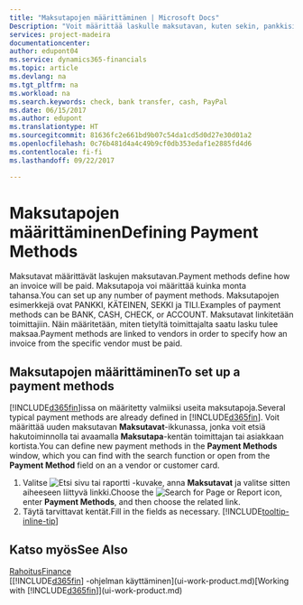 ```yaml
---
title: "Maksutapojen määrittäminen | Microsoft Docs"
Description: "Voit määrittää laskulle maksutavan, kuten sekin, pankkisiirron, käteisen tai PayPal-maksun."
services: project-madeira
documentationcenter: 
author: edupont04
ms.service: dynamics365-financials
ms.topic: article
ms.devlang: na
ms.tgt_pltfrm: na
ms.workload: na
ms.search.keywords: check, bank transfer, cash, PayPal
ms.date: 06/15/2017
ms.author: edupont
ms.translationtype: HT
ms.sourcegitcommit: 81636fc2e661bd9b07c54da1cd5d0d27e30d01a2
ms.openlocfilehash: 0c76b481d4a4c49b9cf0db353edaf1e2885fd4d6
ms.contentlocale: fi-fi
ms.lasthandoff: 09/22/2017

---
```

# <a name="defining-payment-methods"></a><span data-ttu-id="d5a97-103">Maksutapojen määrittäminen</span><span class="sxs-lookup"><span data-stu-id="d5a97-103">Defining Payment Methods</span></span>
<span data-ttu-id="d5a97-104">Maksutavat määrittävät laskujen maksutavan.</span><span class="sxs-lookup"><span data-stu-id="d5a97-104">Payment methods define how an invoice will be paid.</span></span> <span data-ttu-id="d5a97-105">Maksutapoja voi määrittää kuinka monta tahansa.</span><span class="sxs-lookup"><span data-stu-id="d5a97-105">You can set up any number of payment methods.</span></span> <span data-ttu-id="d5a97-106">Maksutapojen esimerkkejä ovat PANKKI, KÄTEINEN, SEKKI ja TILI.</span><span class="sxs-lookup"><span data-stu-id="d5a97-106">Examples of payment methods can be BANK, CASH, CHECK, or ACCOUNT.</span></span>
<span data-ttu-id="d5a97-107">Maksutavat linkitetään toimittajiin. Näin määritetään, miten tietyltä toimittajalta saatu lasku tulee maksaa.</span><span class="sxs-lookup"><span data-stu-id="d5a97-107">Payment methods are linked to vendors in order to specify how an invoice from the specific vendor must be paid.</span></span>

## <a name="to-set-up-a-payment-methods"></a><span data-ttu-id="d5a97-108">Maksutapojen määrittäminen</span><span class="sxs-lookup"><span data-stu-id="d5a97-108">To set up a payment methods</span></span>
<span data-ttu-id="d5a97-109">[!INCLUDE[d365fin](includes/d365fin_md.md)]issa on määritetty valmiiksi useita maksutapoja.</span><span class="sxs-lookup"><span data-stu-id="d5a97-109">Several typical payment methods are already defined in [!INCLUDE[d365fin](includes/d365fin_md.md)].</span></span> <span data-ttu-id="d5a97-110">Voit määrittää uuden maksutavan **Maksutavat**-ikkunassa, jonka voit etsiä hakutoiminnolla tai avaamalla **Maksutapa**-kentän toimittajan tai asiakkaan kortista.</span><span class="sxs-lookup"><span data-stu-id="d5a97-110">You can define new payment methods in the **Payment Methods** window, which you can find with the search function or open from the **Payment Method** field on an a vendor or customer card.</span></span>
1. <span data-ttu-id="d5a97-111">Valitse ![Etsi sivu tai raportti](media/ui-search/search_small.png "Etsi sivu tai raportti -kuvake") -kuvake, anna **Maksutavat** ja valitse sitten aiheeseen liittyvä linkki.</span><span class="sxs-lookup"><span data-stu-id="d5a97-111">Choose the ![Search for Page or Report](media/ui-search/search_small.png "Search for Page or Report icon") icon, enter **Payment Methods**, and then choose the related link.</span></span>
2. <span data-ttu-id="d5a97-112">Täytä tarvittavat kentät.</span><span class="sxs-lookup"><span data-stu-id="d5a97-112">Fill in the fields as necessary.</span></span> [!INCLUDE[tooltip-inline-tip](includes/tooltip-inline-tip_md.md)]

## <a name="see-also"></a><span data-ttu-id="d5a97-113">Katso myös</span><span class="sxs-lookup"><span data-stu-id="d5a97-113">See Also</span></span>
[<span data-ttu-id="d5a97-114">Rahoitus</span><span class="sxs-lookup"><span data-stu-id="d5a97-114">Finance</span></span>](finance.md)  
<span data-ttu-id="d5a97-115">[[!INCLUDE[d365fin](includes/d365fin_md.md)] -ohjelman käyttäminen](ui-work-product.md)</span><span class="sxs-lookup"><span data-stu-id="d5a97-115">[Working with [!INCLUDE[d365fin](includes/d365fin_md.md)]](ui-work-product.md)</span></span>  

